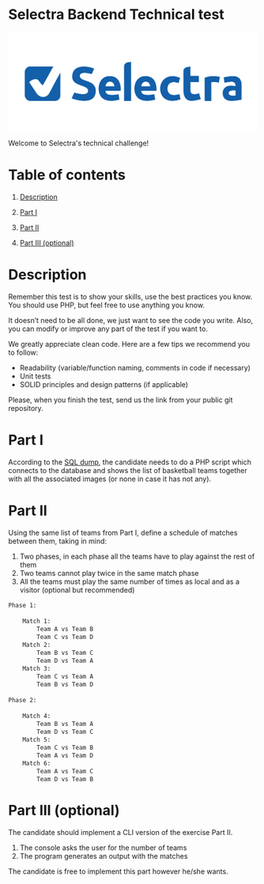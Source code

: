 Selectra Backend Technical test
=
![Selectra Technical Challenge](/resources/images/selectra.png)

Welcome to Selectra's technical challenge!

# Table of contents

1. [Description](#description)

2. [Part I](#part-i)

3. [Part II](#part-ii)

4. [Part III (optional)](#part-iii-optional)

# Description

Remember this test is to show your skills, use the best practices you know. You should use PHP, but feel free to use anything you know.

It doesn’t need to be all done, we just want to see the code you write.
Also, you can modify or improve any part of the test if you want to.

We greatly appreciate clean code. Here are a few tips we recommend you to follow:
- Readability (variable/function naming, comments in code if necessary)
- Unit tests
- SOLID principles and design patterns (if applicable)

Please, when you finish the test, send us the link from your public git repository.


# Part I

According to the [SQL dump](/resources/database/nba_test.sql), the candidate needs to do a PHP script which connects to the database and shows the list of basketball teams together with all the associated images (or none in case it has not any).


# Part II

Using the same list of teams from Part I, define a schedule of matches between them, taking in mind:
1. Two phases, in each phase all the teams have to play against the rest of them
2. Two teams cannot play twice in the same match phase
3. All the teams must play the same number of times as local and as a visitor (optional but recommended)

```shell script
Phase 1:

    Match 1:
        Team A vs Team B
        Team C vs Team D
    Match 2:
        Team B vs Team C
        Team D vs Team A
    Match 3:
        Team C vs Team A
        Team B vs Team D

Phase 2:

    Match 4:
        Team B vs Team A
        Team D vs Team C
    Match 5:
        Team C vs Team B
        Team A vs Team D
    Match 6:
        Team A vs Team C
        Team D vs Team B
```

# Part III (optional)

The candidate should implement a CLI version of the exercise Part II.
1. The console asks the user for the number of teams
2. The program generates an output with the matches

The candidate is free to implement this part however he/she wants.

